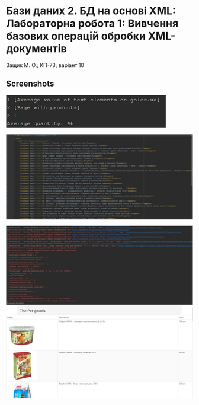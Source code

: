 # Бази даних 2. БД на основі XML: Лабораторна робота 1: Вивчення базових операцій обробки XML-документів

Защик М. О.; КП-73; варіант 10

## Screenshots

![lab](screenshots/avg.jpg)

![lab](screenshots/golos_xml.jpg)

![lab](screenshots/scrapping.jpg)
![lab](screenshots/table.jpg)
